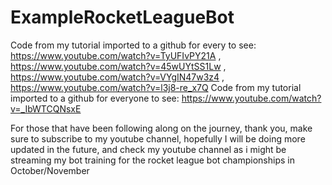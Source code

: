 # ExampleRocketLeagueBot
Code from my tutorial imported to a github for every to see: https://www.youtube.com/watch?v=TyUFIvPY21A , https://www.youtube.com/watch?v=45wUYtSS1Lw , https://www.youtube.com/watch?v=VYgIN47w3z4 , https://www.youtube.com/watch?v=l3j8-re_x7Q
Code from my tutorial imported to a github for everyone to see: https://www.youtube.com/watch?v=_IbWTCQNsxE

For those that have been following along on the journey, thank you, make sure to subscribe to my youtube channel, hopefully I will be doing more updated in the future, and check my youtube channel as i might be streaming my bot training for the rocket league bot championships in October/November
